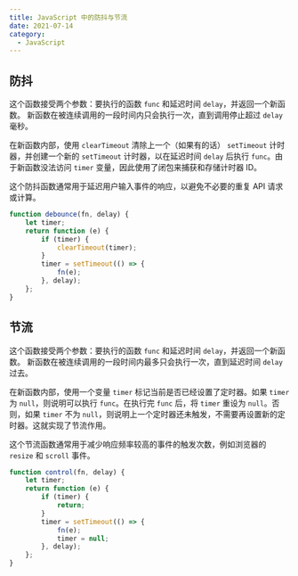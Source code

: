 ```yaml
---
title: JavaScript 中的防抖与节流
date: 2021-07-14
category:
  - JavaScript
---
```


## 防抖

这个函数接受两个参数：要执行的函数 `func` 和延迟时间 `delay`，并返回一个新函数。 新函数在被连续调用的一段时间内只会执行一次，直到调用停止超过 `delay` 毫秒。

在新函数内部，使用 `clearTimeout` 清除上一个（如果有的话） `setTimeout` 计时器，并创建一个新的 `setTimeout` 计时器，以在延迟时间 `delay` 后执行 `func`。由于新函数没法访问 `timer` 变量，因此使用了闭包来捕获和存储计时器 ID。

这个防抖函数通常用于延迟用户输入事件的响应，以避免不必要的重复 API 请求或计算。

```js
function debounce(fn, delay) {
	let timer;
	return function (e) {
		if (timer) {
			clearTimeout(timer);
		}
		timer = setTimeout(() => {
			fn(e);
		}, delay);
	};
}
```

## 节流

这个函数接受两个参数：要执行的函数 `func` 和延迟时间 `delay`，并返回一个新函数。 新函数在被连续调用的一段时间内最多只会执行一次，直到延迟时间 `delay` 过去。

在新函数内部，使用一个变量 `timer` 标记当前是否已经设置了定时器。如果 `timer` 为 `null`，则说明可以执行 `func`。在执行完 `func` 后，将 `timer` 重设为 `null`。否则，如果 `timer` 不为 `null`，则说明上一个定时器还未触发，不需要再设置新的定时器。这就实现了节流作用。

这个节流函数通常用于减少响应频率较高的事件的触发次数，例如浏览器的 `resize` 和 `scroll` 事件。

```js
function control(fn, delay) {
	let timer;
	return function (e) {
		if (timer) {
			return;
		}
		timer = setTimeout(() => {
			fn(e);
			timer = null;
		}, delay);
	};
}
```
